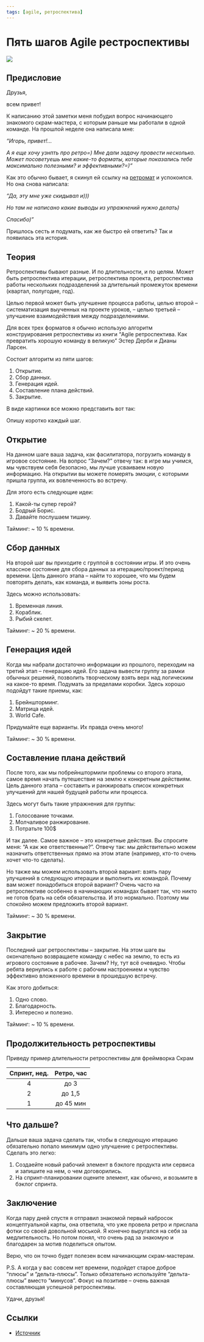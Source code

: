 ```yaml
---
tags: [agile, ретроспектива]
---
```

#  Пять шагов Agile рестроспективы

![](../assets/Пять%20шагов%20ретроспективы%2020180725_20180725111834-1.png)

## Предисловие

Друзья,

всем привет!

К написанию этой заметки меня побудил вопрос начинающего знакомого скрам-мастера, с которым раньше мы работали в одной команде. На прошлой неделе она написала мне:

_“Игорь, привет!…_

_А я еще хочу узнпть про ретро=) Мне дали задачу провести несколько. Может посоветуешь мне какие-то форматы, которые показались тебе максимально полезными? и эффективными?=)”_

Как это обычно бывает, я скинул ей ссылку на [ретромат](http://retromat.org/) и успокоился. Но она снова написала:

_“Да, эту мне уже скидывал и)))_

_Но там не написано какие выводы из упражнений нужно делать)_

_Спасибо)”_

Пришлось сесть и подумать, как же быстро ей ответить? Так и появилась эта история.

## Теория

Ретроспективы бывают разные. И по длительности, и по целям. Может быть ретроспектива итерации, ретроспектива проекта, ретроспектива работы нескольких подразделений за длительный промежуток времени (квартал, полугодие, год).

Целью первой может быть улучшение процесса работы, целью второй – систематизация выученных на проекте уроков, – целью третьей – улучшение взаимодействия между подразделениями.

Для всех трех форматов я обычно использую алгоритм конструирования ретроспективы из книги “Agile ретроспектива. Как превратить хорошую команду в великую” Эстер Дерби и Дианы Ларсен.

Состоит алгоритм из пяти шагов:

1.  Открытие.
2.  Сбор данных.
3.  Генерация идей.
4.  Составление плана действий.
5.  Закрытие.

В виде картинки все можно представить вот так:

Опишу коротко каждый шаг.

## Открытие

На данном шаге ваша задача, как фасилитатора, погрузить команду в игровое состояние. На вопрос “Зачем?” отвечу так: в игре мы учимся, мы чувствуем себя безопасно, мы лучше усваиваем новую информацию. На открытии вы можете померять эмоции, с которыми пришла группа, их вовлеченность во встречу.

Для этого есть следующие идеи:

1.  Какой-ты супер герой?
2.  Бодрый Борис.
3.  Давайте послушаем тишину.

Тайминг: ~ 10 % времени.

## Сбор данных

На второй шаг вы приходите с группой в состоянии игры. И это очень классное состояние для сбора данных за итерацию/проект/период времени. Цель данного этапа – найти то хорошее, что мы будем повторять делать, как команда, и выявить зоны роста.

Здесь можно использовать:

1.  Временная линия.
2.  Кораблик.
3.  Рыбий скелет.

Тайминг: ~ 20 % времени.

## Генерация идей

Когда мы набрали достаточно информации из прошлого, переходим на третий этап – генерацию идей. Его задача вывести группу за рамки обычных решений, позволить творческому взять верх над логическим на какое-то время. Подумать за пределами коробки. Здесь хорошо подойдут такие приемы, как:

1.  Брейншторминг.
2.  Матрица идей.
3.  World Cafe.

Придумайте еще варианты. Их правда очень много!

Тайминг: ~ 30 % времени.

## Составление плана действий

После того, как мы побрейнштормили проблемы со второго этапа, самое время начать путешествие на землю к конкретным действиям. Цель данного этапа – составить и ранжировать список конкретных улучшений для нашей будущей работы или процесса.

Здесь могут быть такие упражнения для группы:

1.  Голосование точками.
2.  Молчаливое ранжирование.
3.  Потратьте 100$

И так далее. Самое важное – это конкретные действия. Вы спросите меня: “А как же ответственные?”. Отвечу так: мы действительно можем назначить ответственных прямо на этом этапе (например, кто-то очень хочет что-то сделать).

Но также мы можем использовать второй вариант: взять пару улучшений в следующую итерации и выполнить их командой. Почему вам может понадобиться второй вариант? Очень часто на ретроспективе особенно в начинающих командах бывает так, что никто не готов брать на себя обязательства. И это нормально. Поэтому мы спокойно можем предложить второй вариант.

Тайминг: ~ 30 % времени.

## Закрытие

Последний шаг ретроспективы – закрытие. На этом шаге вы окончательно возвращаете команду с небес на землю, то есть из игрового состояние в рабочее. Зачем? Ну, тут всё очевидно. Чтобы ребята вернулись к работе с рабочим настроением и чувство эффективно вложенного времени в прошедшую встречу.

Как этого добиться:

1.  Одно слово.
2.  Благодарность.
3.  Интересно и полезно.

Тайминг: ~ 10 % времени.

## Продолжительность ретроспективы

Приведу пример длительности ретроспективы для фреймворка Скрам

| Спринт, нед. | Ретро, час |
|:------------:|:----------:|
|      4       |    до 3    |
|      2       |   до 1,5   |
|      1       | до 45 мин  |

## Что дальше?

Дальше ваша задача сделать так, чтобы в следующую итерацию обязательно попало минимум одно улучшение с ретроспективы. Сделать это легко:

1.  Создаейте новый рабочий элемент в бэклоге продукта или сервиса и запишите на нем, о чем договорились.
2.  На спринт-планировании оцените элемент, как обычно, и возьмите в бэклог спринта.

## Заключение

Когда пару дней спустя я отправил знакомой первый набросок концептуальной карты, она ответила, что уже провела ретро и прислала фотки со своей довольной моськой. Я конечно выругался на себя за медлительность. Но потом понял, что очень рад за знакомую и благодарен за мотив поделиться опытом.

Верю, что он точно будет полезен всем начинающим скрам-мастерам.

P.S. А когда у вас совсем нет времени, подойдет старое доброе “плюсы” и “дельта-плюсы”. Только обязательно используйте “дельта-плюсы” вместо “минусов”. Фокус на позитиве – очень важная составляющая успешной ретроспективы.

Удачи, друзья!

## Ссылки

* [Источник](https://filipyev.ru/2018/07/25/pyat-shagov-restrospektivy-konceptualnaya-karta/)